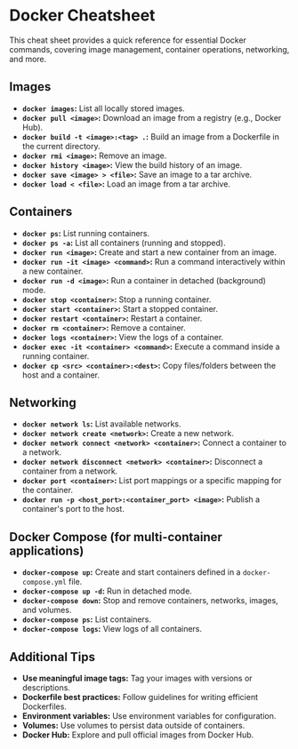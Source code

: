 # Docker Cheatsheet

This cheat sheet provides a quick reference for essential Docker commands, covering image management, container operations, networking, and more.

## Images

* **`docker images`:** List all locally stored images.
* **`docker pull <image>`:** Download an image from a registry (e.g., Docker Hub).
* **`docker build -t <image>:<tag> .`:** Build an image from a Dockerfile in the current directory.
* **`docker rmi <image>`:** Remove an image.
* **`docker history <image>`:** View the build history of an image.
* **`docker save <image> > <file>`:** Save an image to a tar archive.
* **`docker load < <file>`:** Load an image from a tar archive.

## Containers

* **`docker ps`:** List running containers.
* **`docker ps -a`:** List all containers (running and stopped).
* **`docker run <image>`:** Create and start a new container from an image.
* **`docker run -it <image> <command>`:** Run a command interactively within a new container.
* **`docker run -d <image>`:** Run a container in detached (background) mode.
* **`docker stop <container>`:** Stop a running container.
* **`docker start <container>`:** Start a stopped container.
* **`docker restart <container>`:** Restart a container.
* **`docker rm <container>`:** Remove a container.
* **`docker logs <container>`:** View the logs of a container.
* **`docker exec -it <container> <command>`:** Execute a command inside a running container.
* **`docker cp <src> <container>:<dest>`:** Copy files/folders between the host and a container.

## Networking

* **`docker network ls`:** List available networks.
* **`docker network create <network>`:** Create a new network.
* **`docker network connect <network> <container>`:** Connect a container to a network.
* **`docker network disconnect <network> <container>`:** Disconnect a container from a network.
* **`docker port <container>`:** List port mappings or a specific mapping for the container.
* **`docker run -p <host_port>:<container_port> <image>`:** Publish a container's port to the host.

## Docker Compose (for multi-container applications)

* **`docker-compose up`:** Create and start containers defined in a `docker-compose.yml` file.
* **`docker-compose up -d`:** Run in detached mode.
* **`docker-compose down`:** Stop and remove containers, networks, images, and volumes.
* **`docker-compose ps`:** List containers.
* **`docker-compose logs`:** View logs of all containers.

## Additional Tips

* **Use meaningful image tags:** Tag your images with versions or descriptions.
* **Dockerfile best practices:** Follow guidelines for writing efficient Dockerfiles.
* **Environment variables:** Use environment variables for configuration.
* **Volumes:** Use volumes to persist data outside of containers.
* **Docker Hub:** Explore and pull official images from Docker Hub.
